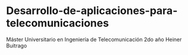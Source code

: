 # Desarrollo-de-aplicaciones-para-telecomunicaciones
Máster Universitario en Ingeniería de Telecomunicación
2do año
Heiner Buitrago
